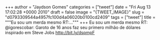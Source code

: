 
+++
author = "Jaydson Gomes"
categories = ["tweet"]
date = "Fri Aug 13 17:02:28 +0000 2010"
draft = false
image = "{TWEET_IMAGE}"
slug = "d0793309544a4957fc100d4a06020b0100cd2409"
tags = ["tweet"]
title = """Eu sou um merda mesmo RT:..."""
+++
Eu sou um merda mesmo RT: @igorescobar: Garoto de 16 anos faz seu primero milhão de dólares inspirado em Steve Jobs http://bit.ly/dspmpF

